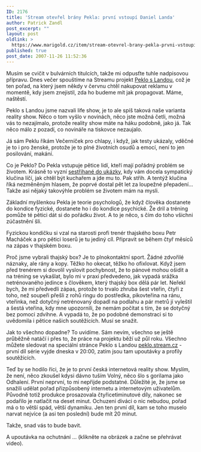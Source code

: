 ```yaml
---
ID: 2176
title: 'Stream otevřel brány Pekla: první vstoupí Daniel Landa'
author: Patrick Zandl
post_excerpt: ""
layout: post
oldlink: >
  https://www.marigold.cz/item/stream-otevrel-brany-pekla-prvni-vstoupi-daniel-landa
published: true
post_date: 2007-11-26 11:52:36
---
```

Musím se cvičit v bulvárních titulcích, takže mi odpusťte tuhle nadpisovou přípravu. Dnes večer spouštíme na Streamu projekt <a href="http://peklo.stream.cz">Peklo s Landou</a>, což je ten pořad, na který jsem někdy v červnu chtěl nakupovat reklamu v momentě, kdy jsem znejistil, zda ho budeme mít jak propagovat. Máme, naštěstí. 

Peklo s Landou jsme nazvali life show, je to ale spíš taková naše varianta reality show. Něco o tom vyšlo v novinách, něco jste možná četli, možná vás to nezajímalo, protože reality show máte na háku podobně, jako já. Tak něco málo z pozadí, co novináře na tiskovce nezaujalo. 

Já sám Peklu říkám Večerníček pro chlapy, i když, jak testy ukázaly, vděčné je to i pro ženské, protože je to plné životních osudů a emocí, není to jen posilování, makání. 

Co je Peklo? Do Pekla vstupuje pětice lidí, kteří mají pořádný problém se životem. Krásně to vyzní <a href="http://peklo.stream.cz/?m=peklo&a=profil&id=14">sestřihané do ukázky</a>, kdy vám docela sympatický klučina líčí, jak chtěl být kuchařem a jde mu to. Pak střih. A tentýž klučina říká nezměněným hlasem, že poprvé dostal pět let za loupežné přepadení... Takže asi nějaký takovýhle problém se životem mám na mysli. 

Základní myšlenkou Pekla je teorie psychologů, že když člověka dostanete do kondice fyzické, dostanete ho i do kondice psychické. Že dril a tréning pomůže té pětici dát si do pořádku život.  A to je něco, s čím do toho všichni zúčastnění šli. 

Fyzickou kondičku si vzal na starosti profi trenér thajského boxu Petr Macháček a pro pětici loserů je tu jediný cíl. Připravit se během čtyř měsíců na zápas v thajském boxu. 

Proč jsme vybrali thajský box? Je to plnokontaktní sport. Žádné zdvořilé náznaky, ale rány a kopy. Těžko ho okecat, těžko ho ofixlovat. Když jsem před trenérem si dovolil vyslovit pochybnost, že to pánové mohou ošidit a na tréning se vykašlat, bylo mi v praxi předvedeno, jak vypadá srážka netrénovaného jedince s člověkem, který thajský box dělá pár let. Neřekl bych, že mi předvedli zápas, protože to trvalo zhruba šest vteřin, čtyři z toho, než soupeři přešli z rohů ringu do postředka, pikovteřina na ránu, vteřinka, než dotyčný netrénovaný dopadl na podlahu a pár metrů jí vyleštil a šestá vteřina, kdy mne upozornili, že nemám počítat s tím, že se dotyčný bez pomoci zdvihne. A vypadá to, že po podobné demonstraci si to uvědomila i pětice našich soutěžících. Musí se snažit. 

Jak to všechno dopadne? To uvidíme. Sám nevím, všechno se ještě průběžně natáčí i přes to, že práce na projektu běží už půl roku. Všechno můžete sledovat na speciální stránce Peklo s Landou <a href="http://peklo.stream.cz">peklo.stream.cz</a> - první díl série vyjde dneska v 20:00, zatím jsou tam upoutávky a profily soutěžících. 

Teď by se hodilo říci, že je to první česká internetová reality show. Myslím, že není, něco zkoušel kdysi dávno tuším Volný, něco šlo s gorilama jako Odhalení. První neprvní, to mi nepřijde podstatné. Důležité je, že jsme se snažili udělat pořad přizpůsobený internetu a internetovým uživatelům. Původně totiž produkce prosazovala čtyřicetiminutové díly, nakonec se podařilo je natlačit na deset minut. Ochuzeni diváci o nic nebudou, pořad má o to větší spád, větší dynamiku. Jen ten první díl, kam se toho muselo narvat nejvíce (a asi ten poslední) bude mít 20 minut. 

Takže, snad vás to bude bavit. 

A upoutávka na ochutnání ... (klikněte na obrázek a začne se přehrávat video).

<script src="http://www.stream.cz/include/15461"></script>